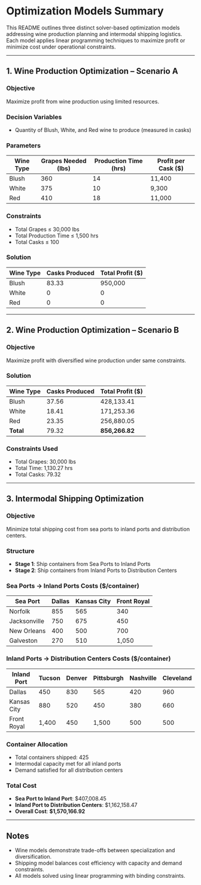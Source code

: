# Optimization Models Summary

This README outlines three distinct solver-based optimization models addressing wine production planning and intermodal shipping logistics. Each model applies linear programming techniques to maximize profit or minimize cost under operational constraints.

---

## 1. Wine Production Optimization – Scenario A

### Objective
Maximize profit from wine production using limited resources.

### Decision Variables
- Quantity of Blush, White, and Red wine to produce (measured in casks)

### Parameters

| Wine Type | Grapes Needed (lbs) | Production Time (hrs) | Profit per Cask ($) |
|-----------|---------------------|------------------------|----------------------|
| Blush     | 360                 | 14                     | 11,400               |
| White     | 375                 | 10                     | 9,300                |
| Red       | 410                 | 18                     | 11,000               |

### Constraints
- Total Grapes ≤ 30,000 lbs
- Total Production Time ≤ 1,500 hrs
- Total Casks ≤ 100

### Solution

| Wine Type | Casks Produced | Total Profit ($) |
|-----------|----------------|------------------|
| Blush     | 83.33          | 950,000          |
| White     | 0              | 0                |
| Red       | 0              | 0                |

---

## 2. Wine Production Optimization – Scenario B

### Objective
Maximize profit with diversified wine production under same constraints.

### Solution

| Wine Type | Casks Produced | Total Profit ($) |
|-----------|----------------|------------------|
| Blush     | 37.56          | 428,133.41       |
| White     | 18.41          | 171,253.36       |
| Red       | 23.35          | 256,880.05       |
| **Total** | 79.32          | **856,266.82**   |

### Constraints Used
- Total Grapes: 30,000 lbs
- Total Time: 1,130.27 hrs
- Total Casks: 79.32

---

## 3. Intermodal Shipping Optimization

### Objective
Minimize total shipping cost from sea ports to inland ports and distribution centers.

### Structure
- **Stage 1**: Ship containers from Sea Ports to Inland Ports
- **Stage 2**: Ship containers from Inland Ports to Distribution Centers

### Sea Ports → Inland Ports Costs ($/container)

| Sea Port     | Dallas | Kansas City | Front Royal |
|--------------|--------|-------------|-------------|
| Norfolk      | 855    | 565         | 340         |
| Jacksonville | 750    | 675         | 450         |
| New Orleans  | 400    | 500         | 700         |
| Galveston    | 270    | 510         | 1,050       |

### Inland Ports → Distribution Centers Costs ($/container)

| Inland Port | Tucson | Denver | Pittsburgh | Nashville | Cleveland |
|-------------|--------|--------|------------|-----------|-----------|
| Dallas      | 450    | 830    | 565        | 420       | 960       |
| Kansas City | 880    | 520    | 450        | 380       | 660       |
| Front Royal | 1,400  | 450    | 1,500      | 500       | 500       |

### Container Allocation

- Total containers shipped: 425
- Intermodal capacity met for all inland ports
- Demand satisfied for all distribution centers

### Total Cost
- **Sea Port to Inland Port**: $407,008.45
- **Inland Port to Distribution Centers**: $1,162,158.47
- **Overall Cost**: **$1,570,166.92**

---

## Notes

- Wine models demonstrate trade-offs between specialization and diversification.
- Shipping model balances cost efficiency with capacity and demand constraints.
- All models solved using linear programming with binding constraints.